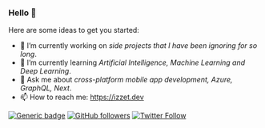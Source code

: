 ### Hello 👋

Here are some ideas to get you started:

- 🔭 I’m currently working on _side projects that I have been ignoring for so long_.
- 🌱 I’m currently learning _Artificial Intelligence, Machine Learning and Deep Learning_.
- 💬 Ask me about _cross-platform mobile app development, Azure, GraphQL, Next_.
- 📫 How to reach me: https://izzet.dev

[![Generic badge](https://img.shields.io/badge/Open%20to%20work-Yes-success.svg)](https://izzet.dev)
[![GitHub followers](https://img.shields.io/github/followers/izzet.svg?style=social&label=Follow&maxAge=2592000)](https://github.com/izzet?tab=followers)
[![Twitter Follow](https://img.shields.io/twitter/follow/izzetcyildirim?style=social)](https://twitter.com/izzetcyildirim)


<!--
**izzet/izzet** is a ✨ _special_ ✨ repository because its `README.md` (this file) appears on your GitHub profile.

Here are some ideas to get you started:

- 🔭 I’m currently working on ...
- 🌱 I’m currently learning ...
- 👯 I’m looking to collaborate on ...
- 🤔 I’m looking for help with ...
- 💬 Ask me about ...
- 📫 How to reach me: ...
- 😄 Pronouns: ...
- ⚡ Fun fact: ...
-->
